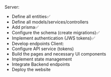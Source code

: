 Server:
- Define all entities✅
- Define all models/services/controllers
- Add prisma✅ 
- Configure the schema (create migrations)✅ 
- Implement authentication (JWS tokens)✅
- Develop endpoints
Client:
- Configure API service (tokens)
- Build the pages and necessary UI components
- Implement state management
- Integrate Backend endpoints
- Deploy the website